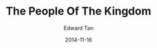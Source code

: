 ---
layout: post
passage: Mark 3:20-35
title: The People Of The Kingdom
author: Edward Tan
date: 2014-11-16
categories: Mark
---